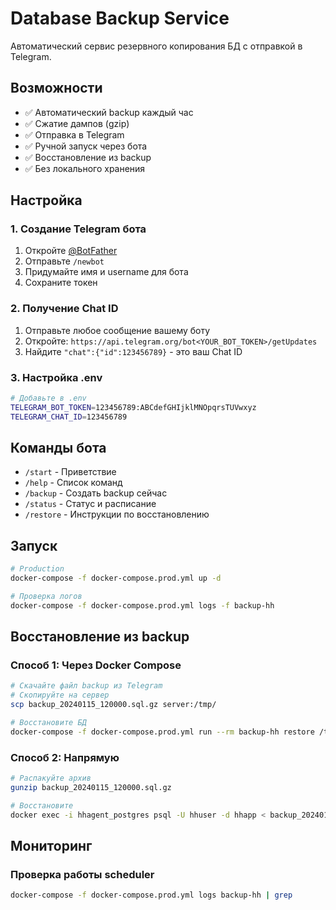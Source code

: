 # Database Backup Service

Автоматический сервис резервного копирования БД с отправкой в Telegram.

## Возможности

- ✅ Автоматический backup каждый час
- ✅ Сжатие дампов (gzip)
- ✅ Отправка в Telegram
- ✅ Ручной запуск через бота
- ✅ Восстановление из backup
- ✅ Без локального хранения

## Настройка

### 1. Создание Telegram бота

1. Откройте [@BotFather](https://t.me/botfather)
2. Отправьте `/newbot`
3. Придумайте имя и username для бота
4. Сохраните токен

### 2. Получение Chat ID

1. Отправьте любое сообщение вашему боту
2. Откройте: `https://api.telegram.org/bot<YOUR_BOT_TOKEN>/getUpdates`
3. Найдите `"chat":{"id":123456789}` - это ваш Chat ID

### 3. Настройка .env

```bash
# Добавьте в .env
TELEGRAM_BOT_TOKEN=123456789:ABCdefGHIjklMNOpqrsTUVwxyz
TELEGRAM_CHAT_ID=123456789
```

## Команды бота

- `/start` - Приветствие
- `/help` - Список команд
- `/backup` - Создать backup сейчас
- `/status` - Статус и расписание
- `/restore` - Инструкции по восстановлению

## Запуск

```bash
# Production
docker-compose -f docker-compose.prod.yml up -d

# Проверка логов
docker-compose -f docker-compose.prod.yml logs -f backup-hh
```

## Восстановление из backup

### Способ 1: Через Docker Compose

```bash
# Скачайте файл backup из Telegram
# Скопируйте на сервер
scp backup_20240115_120000.sql.gz server:/tmp/

# Восстановите БД
docker-compose -f docker-compose.prod.yml run --rm backup-hh restore /tmp/backup_20240115_120000.sql.gz
```

### Способ 2: Напрямую

```bash
# Распакуйте архив
gunzip backup_20240115_120000.sql.gz

# Восстановите
docker exec -i hhagent_postgres psql -U hhuser -d hhapp < backup_20240115_120000.sql
```

## Мониторинг

### Проверка работы scheduler

```bash
docker-compose -f docker-compose.prod.yml logs backup-hh | grep